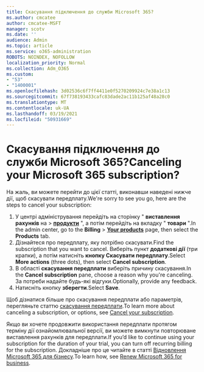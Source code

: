 ```yaml
---
title: Скасування підключення до служби Microsoft 365?
ms.author: cmcatee
author: cmcatee-MSFT
manager: scotv
ms.date: ''
audience: Admin
ms.topic: article
ms.service: o365-administration
ROBOTS: NOINDEX, NOFOLLOW
localization_priority: Normal
ms.collection: Adm_O365
ms.custom:
- "53"
- "1400001"
ms.openlocfilehash: 3d02536c6f7ff4411e0f5270209924c7e38a1c13
ms.sourcegitcommit: 67f738193433cafc83dade2ac11b125af48a28c0
ms.translationtype: MT
ms.contentlocale: uk-UA
ms.lasthandoff: 03/19/2021
ms.locfileid: "50931669"
---
```

# <a name="canceling-your-microsoft-365-subscription"></a><span data-ttu-id="78b8d-102">Скасування підключення до служби Microsoft 365?</span><span class="sxs-lookup"><span data-stu-id="78b8d-102">Canceling your Microsoft 365 subscription?</span></span>

<span data-ttu-id="78b8d-103">На жаль, ви можете перейти до цієї статті, виконавши наведені нижче дії, щоб скасувати передплату.</span><span class="sxs-lookup"><span data-stu-id="78b8d-103">We're sorry to see you go, here are the steps to cancel your subscription:</span></span>

1. <span data-ttu-id="78b8d-104">У центрі адміністрування перейдіть на сторінку " **виставлення рахунків** на  >  **[продукти](https://go.microsoft.com/fwlink/p/?linkid=842054)** ", а потім перейдіть на вкладку " **товари** ".</span><span class="sxs-lookup"><span data-stu-id="78b8d-104">In the admin center, go to the **Billing** > **[Your products](https://go.microsoft.com/fwlink/p/?linkid=842054)** page, then select the **Products** tab.</span></span>
2. <span data-ttu-id="78b8d-105">Дізнайтеся про передплату, яку потрібно скасувати.</span><span class="sxs-lookup"><span data-stu-id="78b8d-105">Find the subscription that you want to cancel.</span></span> <span data-ttu-id="78b8d-106">Виберіть пункт **додаткові дії** (три крапки), а потім натисніть **кнопку Скасувати передплату**.</span><span class="sxs-lookup"><span data-stu-id="78b8d-106">Select **More actions** (three dots), then select **Cancel subscription**.</span></span>
3. <span data-ttu-id="78b8d-107">В області **скасування передплати** виберіть причину скасування.</span><span class="sxs-lookup"><span data-stu-id="78b8d-107">In the **Cancel subscription** pane, choose a reason why you're canceling.</span></span> <span data-ttu-id="78b8d-108">За потреби надайте будь-які відгуки.</span><span class="sxs-lookup"><span data-stu-id="78b8d-108">Optionally, provide any feedback.</span></span>
4. <span data-ttu-id="78b8d-109">Натисніть кнопку **зберегти**.</span><span class="sxs-lookup"><span data-stu-id="78b8d-109">Select **Save**.</span></span>

<span data-ttu-id="78b8d-110">Щоб дізнатися більше про скасування передплати або параметрів, перегляньте статтю [скасування передплати](https://docs.microsoft.com/microsoft-365/commerce/subscriptions/cancel-your-subscription).</span><span class="sxs-lookup"><span data-stu-id="78b8d-110">To learn more about canceling a subscription, or options, see [Cancel your subscription](https://docs.microsoft.com/microsoft-365/commerce/subscriptions/cancel-your-subscription).</span></span>

<span data-ttu-id="78b8d-111">Якщо ви хочете продовжити використання передплати протягом терміну дії ознайомлювальної версії, ви можете вимкнути повторюване виставлення рахунків для передплати.</span><span class="sxs-lookup"><span data-stu-id="78b8d-111">If you’d like to continue using your subscription for the duration of your trial, you can turn off recurring billing for the subscription.</span></span> <span data-ttu-id="78b8d-112">Докладніше про це читайте в статті [Відновлення Microsoft 365 для бізнесу](https://docs.microsoft.com/microsoft-365/commerce/subscriptions/renew-your-subscription).</span><span class="sxs-lookup"><span data-stu-id="78b8d-112">To learn how, see [Renew Microsoft 365 for business](https://docs.microsoft.com/microsoft-365/commerce/subscriptions/renew-your-subscription).</span></span>